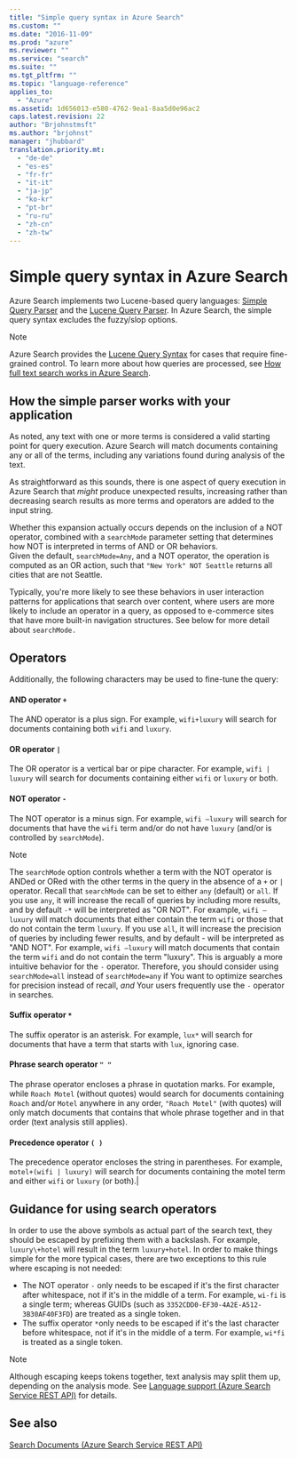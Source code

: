 ```yaml
---
title: "Simple query syntax in Azure Search"
ms.custom: ""
ms.date: "2016-11-09"
ms.prod: "azure"
ms.reviewer: ""
ms.service: "search"
ms.suite: ""
ms.tgt_pltfrm: ""
ms.topic: "language-reference"
applies_to:
  - "Azure"
ms.assetid: 1d656013-e580-4762-9ea1-8aa5d0e96ac2
caps.latest.revision: 22
author: "Brjohnstmsft"
ms.author: "brjohnst"
manager: "jhubbard"
translation.priority.mt:
  - "de-de"
  - "es-es"
  - "fr-fr"
  - "it-it"
  - "ja-jp"
  - "ko-kr"
  - "pt-br"
  - "ru-ru"
  - "zh-cn"
  - "zh-tw"
---
```

# Simple query syntax in Azure Search
  Azure Search implements two Lucene-based query languages: [Simple Query Parser](https://lucene.apache.org/core/4_7_0/queryparser/org/apache/lucene/queryparser/simple/SimpleQueryParser.html) and the [Lucene Query Parser](https://lucene.apache.org/core/4_10_2/queryparser/org/apache/lucene/queryparser/classic/package-summary.html). In Azure Search, the simple query syntax excludes the fuzzy/slop options.  

> [!NOTE]  
>  Azure Search provides the [Lucene Query Syntax](lucene-query-syntax-in-azure-search.md) for cases that require fine-grained control. To learn more about how queries are processed, see [How full text search works in Azure Search](https://docs.microsoft.com/azure/search/search-lucene-query-architecture).

## How the simple parser works with your application  
 As noted, any text with one or more terms is considered a valid starting point for query execution. Azure Search will match documents containing any or all of the terms, including any variations found during analysis of the text.  

 As straightforward as this sounds, there is one aspect of query execution in Azure Search that *might* produce unexpected results, increasing rather than decreasing search results as more terms and operators are added to the input string.  

Whether this expansion actually occurs depends on the inclusion of a NOT operator, combined with a `searchMode` parameter setting that determines how NOT is interpreted in terms of AND or OR behaviors.   
Given the default, `searchMode=Any`, and a NOT operator, the operation is computed as an OR action, such that `"New York" NOT Seattle` returns all cities that are not Seattle.  

 Typically, you're more likely to see these behaviors in user interaction patterns for applications that search over content, where users are more likely to include an operator in a query, as opposed to e-commerce sites that have more built-in navigation structures. See below for more detail about `searchMode.`  

## Operators  
 Additionally, the following characters may be used to fine-tune the query:  

#### AND operator `+`

The AND operator is a plus sign. For example, `wifi+luxury` will search for documents containing both `wifi` and `luxury`.

#### OR operator `|`

The OR operator is a vertical bar or pipe character. For example, `wifi | luxury` will search for documents containing either `wifi` or `luxury` or both.

#### NOT operator `-`

The NOT operator is a minus sign. For example, `wifi –luxury` will search for documents that have the `wifi` term and/or do not have `luxury` (and/or is controlled by `searchMode`).

> [!NOTE]  
>  The `searchMode` option controls whether a term with the NOT operator is ANDed or ORed with the other terms in the query in the absence of a `+` or `|` operator. Recall that `searchMode` can be set to either `any` (default) or `all`. If you use `any`, it will increase the recall of queries by including more results, and by default `-*` will be interpreted as "OR NOT". For example, `wifi –luxury` will match documents that either contain the term `wifi` or those that do not contain the term `luxury`. If you use `all`, it will increase the precision of queries by including fewer results, and by default - will be interpreted as "AND NOT". For example, `wifi –luxury` will match documents that contain the term `wifi` and do not contain the term "luxury". This is arguably a more intuitive behavior for the `-` operator. Therefore, you should consider using `searchMode=all` instead of `searchMode=any` if You want to optimize searches for precision instead of recall, *and* Your users frequently use the `-` operator in searches.

#### Suffix operator `*`

The suffix operator is an asterisk. For example, `lux*` will search for documents that have a term that starts with `lux`, ignoring case.  

#### Phrase search operator `" "`

The phrase operator encloses a phrase in quotation marks. For example, while `Roach Motel` (without quotes) would search for documents containing `Roach` and/or `Motel` anywhere in any order, `"Roach Motel"` (with quotes) will only match documents that contains that whole phrase together and in that order (text analysis still applies).

#### Precedence operator `( )`

The precedence operator encloses the string in parentheses. For example, `motel+(wifi | luxury)` will search for documents containing the motel term and either `wifi` or `luxury` (or both).|  

## Guidance for using search operators  

 In order to use the above symbols as actual part of the search text, they should be escaped by prefixing them with a backslash. For example, `luxury\+hotel` will result in the term `luxury+hotel`. In order to make things simple for the more typical cases, there are two exceptions to this rule where escaping is not needed:  

- The NOT operator `-` only needs to be escaped if it's the first character after whitespace, not if it's in the middle of a term. For example, `wi-fi` is a single term; whereas GUIDs (such as `3352CDD0-EF30-4A2E-A512-3B30AF40F3FD`) are treated as a single token.
- The suffix operator `*`only needs to be escaped if it's the last character before whitespace, not if it's in the middle of a term. For example, `wi*fi` is treated as a single token.

> [!NOTE]  
>  Although escaping keeps tokens together, text analysis may split them up, depending on the analysis mode. See [Language support &#40;Azure Search Service REST API&#41;](language-support.md) for details.  

## See also  
 [Search Documents &#40;Azure Search Service REST API&#41;](search-documents.md)  
